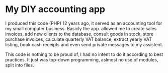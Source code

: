 # My DIY accounting app

I produced this code (PHP) 12 years ago, it served as an accounting tool for my small computer business. 
Basicly the app. allowed me to create sales invoices, add new clients to the database, consult goods in stock, store purchase invoices, calculate quarterly VAT balance, extract yearly VAT listing, book cash receipts and even send private messages to my assistent.

This code is nothing to be proud of, I had no intent to do it according to best practices. It just was top-down programming, aslmost no use of modules, split into files.
